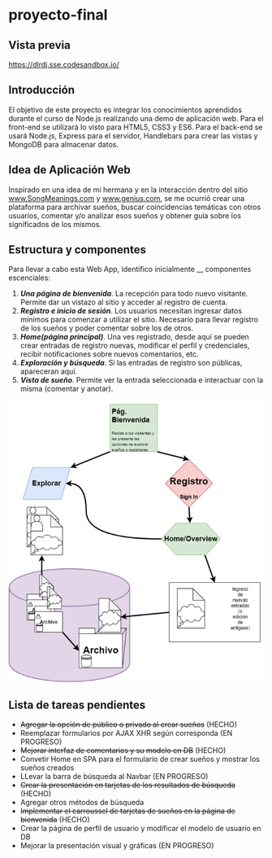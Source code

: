 # proyecto-final

## Vista previa

https://dlrdj.sse.codesandbox.io/

## Introducción

El objetivo de este proyecto es integrar los conocimientos aprendidos durante el curso de Node.js realizando una demo de aplicación web. Para el front-end se utilizará lo visto para HTML5, CSS3 y ES6. Para el back-end se usará Node.js, Express para el servidor, Handlebars para crear las vistas y MongoDB para almacenar datos.

## Idea de Aplicación Web

Inspirado en una idea de mi hermana y en la interacción dentro del sitio www.SongMeanings.com y www.genius.com, se me ocurrió crear una plataforma para archivar sueños, buscar coincidencias temáticas con otros usuarios, comentar y/o analizar esos sueños y obtener guía sobre los significados de los mismos.

## Estructura y componentes

Para llevar a cabo esta Web App, identifico inicialmente __ componentes escenciales:
1. **_Una página de bienvenida_**. La recepción para todo nuevo visitante. Permite dar un vistazo al sitio y acceder al registro de cuenta.
2. **_Registro e inicio de sesión_**. Los usuarios necesitan ingresar datos mínimos para comenzar a utilizar el sitio. Necesario para llevar registro de los sueños y poder comentar sobre los de otros.
3. **_Home(página principal)_**. Una ves registrado, desde aquí se pueden crear entradas de registro nuevas, modificar el perfil y credenciales, recibir notificaciones sobre nuevos comentarios, etc.
4. **_Exploración y búsqueda_**. Si las entradas de registro son públicas, apareceran aquí.
5. **_Vista de sueño_**. Permite ver la entrada seleccionada e interactuar con la misma (comentar y anotar).

![Design Flowchart](https://github.com/meschinca/proyecto-final/blob/master/prototype/design_flowchart.png "Diseño preliminar de la aplicación")

## Lista de tareas pendientes

- ~~Agregar la opción de público o privado al crear sueños~~ (HECHO)
- Reemplazar formularios por AJAX XHR según corresponda (EN PROGRESO)
- ~~Mejorar interfaz de  comentarios y su modelo en DB~~ (HECHO)
- Convetir Home en SPA para el formulario de crear sueños y mostrar los sueños creados
- LLevar la barra de búsqueda al Navbar  (EN PROGRESO)
- ~~Crear la presentación en tarjetas de los resultados de búsqueda~~ (HECHO)
- Agregar otros métodos de búsqueda
- ~~Implementar el carroussel de tarjetas de sueños en la página de bienvenida~~ (HECHO)
- Crear la página de perfil de usuario y modificar el modelo de usuario en DB
- Mejorar la presentación visual y gráficas  (EN PROGRESO)
